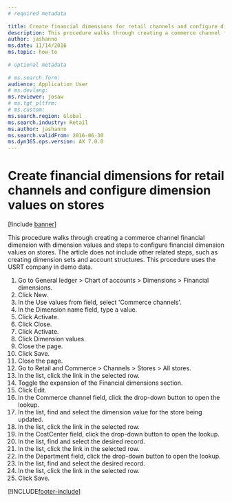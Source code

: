 ```yaml
--- 
# required metadata 
 
title: Create financial dimensions for retail channels and configure dimension values on stores
description: This procedure walks through creating a commerce channel financial dimension with dimension values and steps to configure financial dimension values on stores. 
author: jashanno
ms.date: 11/14/2016
ms.topic: how-to 
 
# optional metadata 
 
# ms.search.form:   
audience: Application User 
# ms.devlang:  
ms.reviewer: josaw
# ms.tgt_pltfrm:  
# ms.custom:  
ms.search.region: Global
ms.search.industry: Retail
ms.author: jashanno
ms.search.validFrom: 2016-06-30 
ms.dyn365.ops.version: AX 7.0.0 
---
```

# Create financial dimensions for retail channels and configure dimension values on stores

[!include [banner](../includes/banner.md)]

This procedure walks through creating a commerce channel financial dimension with dimension values and steps to configure financial dimension values on stores. The article does not include other related steps, such as creating dimension sets and account structures. This procedure uses the USRT company in demo data.

1. Go to General ledger > Chart of accounts > Dimensions > Financial dimensions.
2. Click New.
3. In the Use values from field, select 'Commerce channels'.
4. In the Dimension name field, type a value.
5. Click Activate.
6. Click Close.
7. Click Activate.
8. Click Dimension values.
9. Close the page.
10. Click Save.
11. Close the page.
12. Go to Retail and Commerce > Channels > Stores > All stores.
13. In the list, click the link in the selected row.
14. Toggle the expansion of the Financial dimensions section.
15. Click Edit.
16. In the Commerce channel field, click the drop-down button to open the lookup.
17. In the list, find and select the dimension value for the store being updated.
18. In the list, click the link in the selected row.
19. In the CostCenter field, click the drop-down button to open the lookup.
20. In the list, find and select the desired record.
21. In the list, click the link in the selected row.
22. In the Department field, click the drop-down button to open the lookup.
23. In the list, find and select the desired record.
24. In the list, click the link in the selected row.
25. Click Save.



[!INCLUDE[footer-include](../../includes/footer-banner.md)]